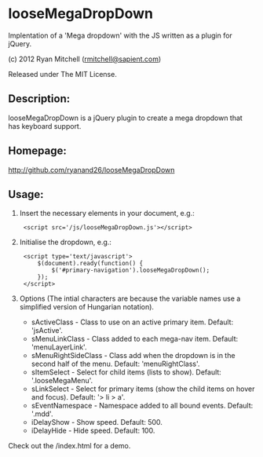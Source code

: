 # looseMegaDropDown

Implentation of a 'Mega dropdown' with the JS written as a plugin for jQuery.

(c) 2012 Ryan Mitchell (rmitchell@sapient.com)

Released under The MIT License.

## Description:

looseMegaDropDown is a jQuery plugin to create a mega dropdown that has keyboard support.


## Homepage:

http://github.com/ryanand26/looseMegaDropDown

## Usage:

1. Insert the necessary elements in your document, e.g.:
   
		<script src='/js/looseMegaDropDown.js'></script>


2. Initialise the dropdown, e.g.:

		<script type='text/javascript'>
			$(document).ready(function() {
				$('#primary-navigation').looseMegaDropDown();
			});
		</script>

3. Options (The intial characters are because the variable names use a simplified version of Hungarian notation).

	+ sActiveClass - Class to use on an active primary item. Default: 'jsActive'.
	+ sMenuLinkClass - Class added to each mega-nav item. Default: 'menuLayerLink'.
	+ sMenuRightSideClass - Class add when the dropdown is in the second half of the menu. Default: 'menuRightClass'.
	+ sItemSelect - Select for child items (lists to show). Default: '.looseMegaMenu'.
	+ sLinkSelect - Select for primary items (show the child items on hover and focus). Default: '> li > a'.
	+ sEventNamespace - Namespace added to all bound events. Default: '.mdd'.
	+ iDelayShow - Show speed. Default: 500.
	+ iDelayHide - Hide speed. Default: 100.


Check out the /index.html for a demo.